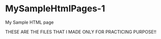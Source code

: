 # MySampleHtmlPages-1
My Sample HTML page

THESE ARE THE FILES THAT I MADE ONLY FOR PRACTICING PURPOSE!!
